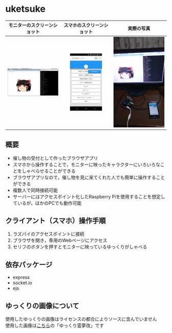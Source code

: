 # uketsuke

| モニターのスクリーンショット | スマホのスクリーンショット | 実際の写真 |
|:---:|:---:|:---:|
| [<img src="img/raspberry_screen.png" width="200px">](img/raspberry_screen.png) | [<img src="img/smartphone_screen.png" width="100px">](img/smartphone_screen.png) | [<img src="img/photo.jpg" width="200">](img/photo.jpg) |

## 概要
* 催し物の受付として作ったブラウザアプリ  
* スマホから操作することで，モニターに映ったキャラクターにいろいろなことをしゃべらせることができる  
* ブラウザアプリなので，催し物を見に来てくれた人でも簡単に操作することができる  
* 複数人で同時接続可能  
* サーバーにはアクセスポイント化したRaspberry Piを使用することを想定しているが，ほかのPCでも動作可能

## クライアント（スマホ）操作手順
1. ラズパイのアクセスポイントに接続
1. ブラウザを開き，専用のWebページにアクセス
1. セリフのボタンを押すとモニターに映っているゆっくりがしゃべる

## 依存パッケージ
* express
* socket.io
* ejs

## ゆっくりの画像について
使用したゆっくりの画像はライセンスの都合によりソースに含んでいません  
使用した画像は[こちら](http://www.nicotalk.com/charasozai_yk.html)の「ゆっくり霊夢改」です
